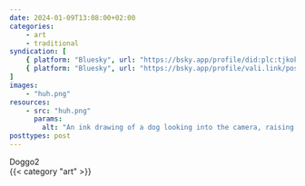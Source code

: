 ```yaml
---
date: 2024-01-09T13:08:00+02:00
categories:
    - art
    - traditional
syndication: [
    { platform: "Bluesky", url: "https://bsky.app/profile/did:plc:tjkokzqdnfzzlaxdjjzzzi5b/post/3kikcqv74sz22", hidden: true },
    { platform: "Bluesky", url: "https://bsky.app/profile/vali.link/post/3kikcqv74sz22" }
]
images:
    - "huh.png"
resources:
    - src: "huh.png"
      params:
        alt: "An ink drawing of a dog looking into the camera, raising a drawn on eyebrow"
posttypes: post
---
```

Doggo2<br>
{{< category "art" >}}